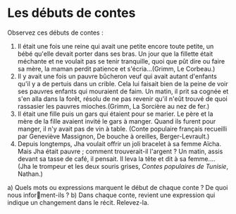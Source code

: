 # Les débuts de contes

Observez ces débuts de contes :

1. Il était une fois une reine qui avait une petite encore toute petite, un bébé qu'elle devait porter dans ses bras. Un jour que la fillette était méchante et ne voulait pas se tenir tranquille, quoi que pût dire ou faire sa mère, la maman perdit patience et s'écria...​(Grimm, Le Corbeau.)
2. Il y avait une fois un pauvre bûcheron veuf qui avait autant d'enfants qu'il y a de pertuis dans un crible. Cela lui faisait bien de la peine de voir ses pauvres enfants qui mouraient de faim. Un matin, il prit sa cognée et s'en alla dans la forêt, résolu de ne pas revenir qu'il n'eût trouvé de quoi rassasier les pauvres mioches.​(Grimm, La Sorcière au nez de fer.)
3. Il était une fille puis un gars qui étaient pour se marier. Le père et la mère de la fille avaient invité le gars à manger. Quand ils furent pour manger, il n'y avait pas de vin à table. (Conte populaire français recueilli par Geneviève Massignon, De bouche à oreilles, Berger-Levrault.)
4. Depuis longtemps, Jha voulait offrir un joli bracelet à sa femme Aïcha. Mais Jha était pauvre ; comment trouverait-il l'argent ? Un matin, assis devant sa tasse de café, il pensait. Il leva la tête et dit à sa femme...​.​ (Jha le trompeur et les deux souris grises, *Contes populaires de Tunisie*, Nathan.)

a) Quels mots ou expressions marquent le début de chaque conte ? De quoi nous informent-ils ?
b) Dans chaque conte, revient une expression qui indique un changement dans le récit. Relevez-la.